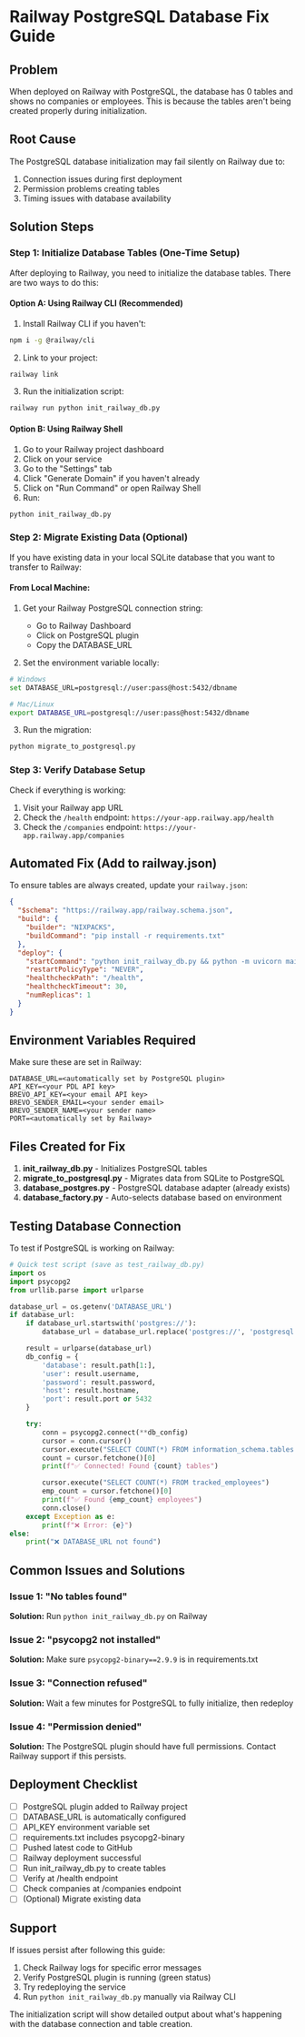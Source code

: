 # Railway PostgreSQL Database Fix Guide

## Problem
When deployed on Railway with PostgreSQL, the database has 0 tables and shows no companies or employees. This is because the tables aren't being created properly during initialization.

## Root Cause
The PostgreSQL database initialization may fail silently on Railway due to:
1. Connection issues during first deployment
2. Permission problems creating tables
3. Timing issues with database availability

## Solution Steps

### Step 1: Initialize Database Tables (One-Time Setup)

After deploying to Railway, you need to initialize the database tables. There are two ways to do this:

#### Option A: Using Railway CLI (Recommended)

1. Install Railway CLI if you haven't:
```bash
npm i -g @railway/cli
```

2. Link to your project:
```bash
railway link
```

3. Run the initialization script:
```bash
railway run python init_railway_db.py
```

#### Option B: Using Railway Shell

1. Go to your Railway project dashboard
2. Click on your service
3. Go to the "Settings" tab
4. Click "Generate Domain" if you haven't already
5. Click on "Run Command" or open Railway Shell
6. Run:
```bash
python init_railway_db.py
```

### Step 2: Migrate Existing Data (Optional)

If you have existing data in your local SQLite database that you want to transfer to Railway:

#### From Local Machine:

1. Get your Railway PostgreSQL connection string:
   - Go to Railway Dashboard
   - Click on PostgreSQL plugin
   - Copy the DATABASE_URL

2. Set the environment variable locally:
```bash
# Windows
set DATABASE_URL=postgresql://user:pass@host:5432/dbname

# Mac/Linux
export DATABASE_URL=postgresql://user:pass@host:5432/dbname
```

3. Run the migration:
```bash
python migrate_to_postgresql.py
```

### Step 3: Verify Database Setup

Check if everything is working:

1. Visit your Railway app URL
2. Check the `/health` endpoint: `https://your-app.railway.app/health`
3. Check the `/companies` endpoint: `https://your-app.railway.app/companies`

## Automated Fix (Add to railway.json)

To ensure tables are always created, update your `railway.json`:

```json
{
  "$schema": "https://railway.app/railway.schema.json",
  "build": {
    "builder": "NIXPACKS",
    "buildCommand": "pip install -r requirements.txt"
  },
  "deploy": {
    "startCommand": "python init_railway_db.py && python -m uvicorn main:app --host 0.0.0.0 --port $PORT",
    "restartPolicyType": "NEVER",
    "healthcheckPath": "/health",
    "healthcheckTimeout": 30,
    "numReplicas": 1
  }
}
```

## Environment Variables Required

Make sure these are set in Railway:

```
DATABASE_URL=<automatically set by PostgreSQL plugin>
API_KEY=<your PDL API key>
BREVO_API_KEY=<your email API key>
BREVO_SENDER_EMAIL=<your sender email>
BREVO_SENDER_NAME=<your sender name>
PORT=<automatically set by Railway>
```

## Files Created for Fix

1. **init_railway_db.py** - Initializes PostgreSQL tables
2. **migrate_to_postgresql.py** - Migrates data from SQLite to PostgreSQL
3. **database_postgres.py** - PostgreSQL database adapter (already exists)
4. **database_factory.py** - Auto-selects database based on environment

## Testing Database Connection

To test if PostgreSQL is working on Railway:

```python
# Quick test script (save as test_railway_db.py)
import os
import psycopg2
from urllib.parse import urlparse

database_url = os.getenv('DATABASE_URL')
if database_url:
    if database_url.startswith('postgres://'):
        database_url = database_url.replace('postgres://', 'postgresql://', 1)

    result = urlparse(database_url)
    db_config = {
        'database': result.path[1:],
        'user': result.username,
        'password': result.password,
        'host': result.hostname,
        'port': result.port or 5432
    }

    try:
        conn = psycopg2.connect(**db_config)
        cursor = conn.cursor()
        cursor.execute("SELECT COUNT(*) FROM information_schema.tables WHERE table_schema = 'public'")
        count = cursor.fetchone()[0]
        print(f"✅ Connected! Found {count} tables")

        cursor.execute("SELECT COUNT(*) FROM tracked_employees")
        emp_count = cursor.fetchone()[0]
        print(f"✅ Found {emp_count} employees")
        conn.close()
    except Exception as e:
        print(f"❌ Error: {e}")
else:
    print("❌ DATABASE_URL not found")
```

## Common Issues and Solutions

### Issue 1: "No tables found"
**Solution:** Run `python init_railway_db.py` on Railway

### Issue 2: "psycopg2 not installed"
**Solution:** Make sure `psycopg2-binary==2.9.9` is in requirements.txt

### Issue 3: "Connection refused"
**Solution:** Wait a few minutes for PostgreSQL to fully initialize, then redeploy

### Issue 4: "Permission denied"
**Solution:** The PostgreSQL plugin should have full permissions. Contact Railway support if this persists.

## Deployment Checklist

- [ ] PostgreSQL plugin added to Railway project
- [ ] DATABASE_URL is automatically configured
- [ ] API_KEY environment variable set
- [ ] requirements.txt includes psycopg2-binary
- [ ] Pushed latest code to GitHub
- [ ] Railway deployment successful
- [ ] Run init_railway_db.py to create tables
- [ ] Verify at /health endpoint
- [ ] Check companies at /companies endpoint
- [ ] (Optional) Migrate existing data

## Support

If issues persist after following this guide:

1. Check Railway logs for specific error messages
2. Verify PostgreSQL plugin is running (green status)
3. Try redeploying the service
4. Run `python init_railway_db.py` manually via Railway CLI

The initialization script will show detailed output about what's happening with the database connection and table creation.